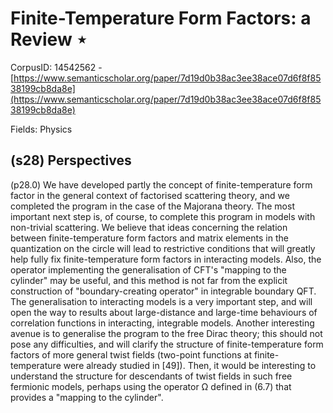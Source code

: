 # Finite-Temperature Form Factors: a Review ⋆

CorpusID: 14542562 - [https://www.semanticscholar.org/paper/7d19d0b38ac3ee38ace07d6f8f8538199cb8da8e](https://www.semanticscholar.org/paper/7d19d0b38ac3ee38ace07d6f8f8538199cb8da8e)

Fields: Physics

## (s28) Perspectives
(p28.0) We have developed partly the concept of finite-temperature form factor in the general context of factorised scattering theory, and we completed the program in the case of the Majorana theory. The most important next step is, of course, to complete this program in models with non-trivial scattering. We believe that ideas concerning the relation between finite-temperature form factors and matrix elements in the quantization on the circle will lead to restrictive conditions that will greatly help fully fix finite-temperature form factors in interacting models. Also, the operator implementing the generalisation of CFT's "mapping to the cylinder" may be useful, and this method is not far from the explicit construction of "boundary-creating operator" in integrable boundary QFT. The generalisation to interacting models is a very important step, and will open the way to results about large-distance and large-time behaviours of correlation functions in interacting, integrable models. Another interesting avenue is to generalise the program to the free Dirac theory; this should not pose any difficulties, and will clarify the structure of finite-temperature form factors of more general twist fields (two-point functions at finite-temperature were already studied in [49]). Then, it would be interesting to understand the structure for descendants of twist fields in such free fermionic models, perhaps using the operator Ω defined in (6.7) that provides a "mapping to the cylinder".
